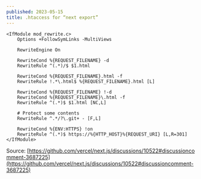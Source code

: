 ```yaml
---
published: 2023-05-15
title: .htaccess for “next export”
---
```

    <IfModule mod_rewrite.c>
        Options +FollowSymLinks -MultiViews
    
        RewriteEngine On
    
        RewriteCond %{REQUEST_FILENAME} -d
        RewriteRule ^(.*)/$ $1.html
    
        RewriteCond %{REQUEST_FILENAME}.html -f
        RewriteRule !.*\.html$ %{REQUEST_FILENAME}.html [L]
    
        RewriteCond %{REQUEST_FILENAME} !-d
        RewriteCond %{REQUEST_FILENAME}\.html -f
        RewriteRule ^(.*)$ $1.html [NC,L]
    
        # Protect some contents
        RewriteRule ^.*/?\.git+ - [F,L]
    
        RewriteCond %{ENV:HTTPS} !on
        RewriteRule ^(.*)$ https://%{HTTP_HOST}%{REQUEST_URI} [L,R=301]
    </IfModule>

Source: [https://github.com/vercel/next.js/discussions/10522#discussioncomment-3687225](https://github.com/vercel/next.js/discussions/10522#discussioncomment-3687225)
